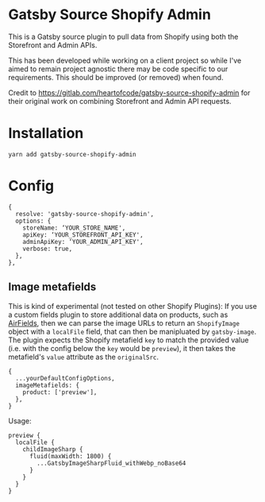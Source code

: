 # Gatsby Source Shopify Admin

This is a Gatsby source plugin to pull data from Shopify using both the Storefront and Admin APIs.

This has been developed while working on a client project so while I've aimed to remain project agnostic there may be code specific to our requirements. This should be improved (or removed) when found.

Credit to https://gitlab.com/heartofcode/gatsby-source-shopify-admin for their original work on combining Storefront and Admin API requests.

# Installation

`yarn add gatsby-source-shopify-admin`

# Config

    {
      resolve: 'gatsby-source-shopify-admin',
      options: {
        storeName: ‘YOUR_STORE_NAME',
        apiKey: ‘YOUR_STOREFRONT_API_KEY',
        adminApiKey: ‘YOUR_ADMIN_API_KEY',
        verbose: true,
      },
    },

## Image metafields

This is kind of experimental (not tested on other Shopify Plugins): If you use a custom fields plugin to store additional data on products, such as [AirFields](https://www.airfields.io/), then we can parse the image URLs to return an `ShopifyImage` object with a `localFile` field, that can then be manipluated by `gatsby-image`. The plugin expects the Shopify metafield `key` to match the provided value (i.e. with the config below the `key` would be `preview`), it then takes the metafield's `value` attribute as the `originalSrc`.

    {
      ...yourDefaultConfigOptions,
      imageMetafields: {
        product: ['preview'],
      },
    }

Usage:

    preview {
      localFile {
        childImageSharp {
          fluid(maxWidth: 1800) {
            ...GatsbyImageSharpFluid_withWebp_noBase64
          }
        }
      }
    }
